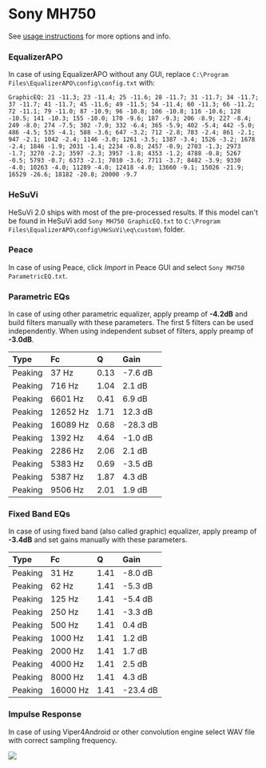 # Sony MH750
See [usage instructions](https://github.com/jaakkopasanen/AutoEq#usage) for more options and info.

### EqualizerAPO
In case of using EqualizerAPO without any GUI, replace `C:\Program Files\EqualizerAPO\config\config.txt`
with:
```
GraphicEQ: 21 -11.3; 23 -11.4; 25 -11.6; 28 -11.7; 31 -11.7; 34 -11.7; 37 -11.7; 41 -11.7; 45 -11.6; 49 -11.5; 54 -11.4; 60 -11.3; 66 -11.2; 72 -11.1; 79 -11.0; 87 -10.9; 96 -10.8; 106 -10.8; 116 -10.6; 128 -10.5; 141 -10.3; 155 -10.0; 170 -9.6; 187 -9.3; 206 -8.9; 227 -8.4; 249 -8.0; 274 -7.5; 302 -7.0; 332 -6.4; 365 -5.9; 402 -5.4; 442 -5.0; 486 -4.5; 535 -4.1; 588 -3.6; 647 -3.2; 712 -2.8; 783 -2.4; 861 -2.1; 947 -2.1; 1042 -2.4; 1146 -3.0; 1261 -3.5; 1387 -3.4; 1526 -3.2; 1678 -2.4; 1846 -1.9; 2031 -1.4; 2234 -0.8; 2457 -0.9; 2703 -1.3; 2973 -1.7; 3270 -2.2; 3597 -2.3; 3957 -1.8; 4353 -1.2; 4788 -0.8; 5267 -0.5; 5793 -0.7; 6373 -2.1; 7010 -3.6; 7711 -3.7; 8482 -3.9; 9330 -4.0; 10263 -4.0; 11289 -4.0; 12418 -4.0; 13660 -9.1; 15026 -21.9; 16529 -26.6; 18182 -20.8; 20000 -9.7
```

### HeSuVi
HeSuVi 2.0 ships with most of the pre-processed results. If this model can't be found in HeSuVi add
`Sony MH750 GraphicEQ.txt` to `C:\Program Files\EqualizerAPO\config\HeSuVi\eq\custom\` folder.

### Peace
In case of using Peace, click *Import* in Peace GUI and select `Sony MH750 ParametricEQ.txt`.

### Parametric EQs
In case of using other parametric equalizer, apply preamp of **-4.2dB** and build filters manually
with these parameters. The first 5 filters can be used independently.
When using independent subset of filters, apply preamp of **-3.0dB**.

| Type    | Fc       |    Q | Gain     |
|:--------|:---------|:-----|:---------|
| Peaking | 37 Hz    | 0.13 | -7.6 dB  |
| Peaking | 716 Hz   | 1.04 | 2.1 dB   |
| Peaking | 6601 Hz  | 0.41 | 6.9 dB   |
| Peaking | 12652 Hz | 1.71 | 12.3 dB  |
| Peaking | 16089 Hz | 0.68 | -28.3 dB |
| Peaking | 1392 Hz  | 4.64 | -1.0 dB  |
| Peaking | 2286 Hz  | 2.06 | 2.1 dB   |
| Peaking | 5383 Hz  | 0.69 | -3.5 dB  |
| Peaking | 5387 Hz  | 1.87 | 4.3 dB   |
| Peaking | 9506 Hz  | 2.01 | 1.9 dB   |

### Fixed Band EQs
In case of using fixed band (also called graphic) equalizer, apply preamp of **-3.4dB** and set
gains manually with these parameters.

| Type    | Fc       |    Q | Gain     |
|:--------|:---------|:-----|:---------|
| Peaking | 31 Hz    | 1.41 | -8.0 dB  |
| Peaking | 62 Hz    | 1.41 | -5.3 dB  |
| Peaking | 125 Hz   | 1.41 | -5.4 dB  |
| Peaking | 250 Hz   | 1.41 | -3.3 dB  |
| Peaking | 500 Hz   | 1.41 | 0.4 dB   |
| Peaking | 1000 Hz  | 1.41 | 1.2 dB   |
| Peaking | 2000 Hz  | 1.41 | 1.7 dB   |
| Peaking | 4000 Hz  | 1.41 | 2.5 dB   |
| Peaking | 8000 Hz  | 1.41 | 4.3 dB   |
| Peaking | 16000 Hz | 1.41 | -23.4 dB |

### Impulse Response
In case of using Viper4Android or other convolution engine select WAV file with correct sampling frequency.

![](https://raw.githubusercontent.com/jaakkopasanen/AutoEq/master/results/crinacle/harman_in-ear_2017-1/Sony%20MH750/Sony%20MH750.png)